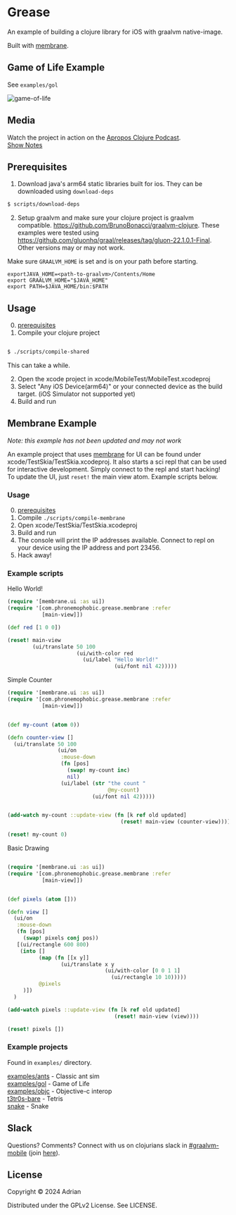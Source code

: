 # Grease

An example of building a clojure library for iOS with graalvm native-image.

Built with [membrane](https://github.com/phronmophobic/membrane).

## Game of Life Example

See `examples/gol`

![game-of-life](/game-of-life.gif?raw=true)

## Media

Watch the project in action on the [Apropos Clojure Podcast](https://apropos-site.vercel.app/episode/54).  
[Show Notes](https://gist.github.com/ericnormand/aefbaace9b3731b26dd4dff770565271)

## Prerequisites

1. Download java's arm64 static libraries built for ios. They can be downloaded using `download-deps`

```sh
$ scripts/download-deps
```

2. Setup graalvm and make sure your clojure project is graalvm compatible. https://github.com/BrunoBonacci/graalvm-clojure. These examples were tested using https://github.com/gluonhq/graal/releases/tag/gluon-22.1.0.1-Final. Other versions may or may not work.

Make sure `GRAALVM_HOME` is set and is on your path before starting.

```
exportJAVA_HOME=<path-to-graalvm>/Contents/Home
export GRAALVM_HOME="$JAVA_HOME"
export PATH=$JAVA_HOME/bin:$PATH
```

## Usage

0. [prerequisites](#prerequisites)
1. Compile your clojure project

```sh

$ ./scripts/compile-shared

```
This can take a while. 

2. Open the xcode project in xcode/MobileTest/MobileTest.xcodeproj  
3. Select "Any iOS Device(arm64)" or your connected device as the build target. (iOS Simulator not supported yet)
4. Build and run



## Membrane Example

_Note: this example has not been updated and may not work_

An example project that uses [membrane](https://github.com/phronmophobic/membrane) for UI can be found under xcode/TestSkia/TestSkia.xcodeproj. It also starts a sci repl that can be used for interactive development. Simply connect to the repl and start hacking! To update the UI, just `reset!` the main view atom. Example scripts below.

### Usage

0. [prerequisites](#prerequisites)
1. Compile `./scripts/compile-membrane`
2. Open xcode/TestSkia/TestSkia.xcodeproj
3. Build and run
4. The console will print the IP addresses available. Connect to repl on your device using the IP address and port 23456.
5. Hack away!

### Example scripts

Hello World!

```clojure
(require '[membrane.ui :as ui])
(require '[com.phronemophobic.grease.membrane :refer
           [main-view]])

(def red [1 0 0])

(reset! main-view
        (ui/translate 50 100
                      (ui/with-color red
                        (ui/label "Hello World!"
                                  (ui/font nil 42)))))
```

Simple Counter

```clojure
(require '[membrane.ui :as ui])
(require '[com.phronemophobic.grease.membrane :refer
           [main-view]])


(def my-count (atom 0))

(defn counter-view []
  (ui/translate 50 100
                (ui/on
                 :mouse-down
                 (fn [pos]
                   (swap! my-count inc)
                   nil)
                 (ui/label (str "the count "
                                @my-count)
                           (ui/font nil 42)))))


(add-watch my-count ::update-view (fn [k ref old updated]
                                    (reset! main-view (counter-view))))

(reset! my-count 0)
```

Basic Drawing

```clojure

(require '[membrane.ui :as ui])
(require '[com.phronemophobic.grease.membrane :refer
           [main-view]])


(def pixels (atom []))

(defn view []
  (ui/on
   :mouse-down
   (fn [pos]
     (swap! pixels conj pos))
   [(ui/rectangle 600 800)
    (into []
          (map (fn [[x y]]
                 (ui/translate x y
                               (ui/with-color [0 0 1 1]
                                 (ui/rectangle 10 10)))))
          @pixels
     )])
  )

(add-watch pixels ::update-view (fn [k ref old updated]
                                  (reset! main-view (view))))

(reset! pixels [])
```

### Example projects

Found in `examples/` directory.

[examples/ants](examples/ants) - Classic ant sim  
[examples/gol](examples/gol) - Game of Life  
[examples/objc](examples/objc) - Objective-c interop  
[t3tr0s-bare](https://github.com/phronmophobic/t3tr0s-bare) - Tetris  
[snake](https://github.com/phronmophobic/programming-clojure) - Snake  

## Slack

Questions? Comments? Connect with us on clojurians slack in [#graalvm-mobile](https://clojurians.slack.com/archives/C0260KHN0Q0) (join [here](http://clojurians.net/)).


## License

Copyright © 2024 Adrian

Distributed under the GPLv2 License. See LICENSE.
